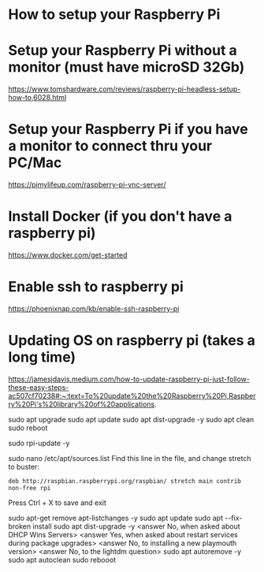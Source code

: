 # How to setup your Raspberry Pi

# Setup your Raspberry Pi without a monitor (must have microSD 32Gb)
https://www.tomshardware.com/reviews/raspberry-pi-headless-setup-how-to,6028.html

# Setup your Raspberry Pi if you have a monitor to connect thru your PC/Mac
https://pimylifeup.com/raspberry-pi-vnc-server/

# Install Docker (if you don't have a raspberry pi)
https://www.docker.com/get-started

# Enable ssh to raspberry pi
https://phoenixnap.com/kb/enable-ssh-raspberry-pi

# Updating OS on raspberry pi (takes a long time)
https://jamesjdavis.medium.com/how-to-update-raspberry-pi-just-follow-these-easy-steps-ac507cf70238#:~:text=To%20update%20the%20Raspberry%20Pi,Raspberry%20Pi's%20library%20of%20applications.

sudo apt upgrade
sudo apt update
sudo apt dist-upgrade -y
sudo apt clean
sudo reboot

sudo rpi-update -y

sudo nano /etc/apt/sources.list
  Find this line in the file, and change stretch to buster:

    deb http://raspbian.raspberrypi.org/raspbian/ stretch main contrib non-free rpi

  Press Ctrl + X to save and exit
  
sudo apt-get remove apt-listchanges -y
sudo apt update
sudo apt --fix-broken install
sudo apt dist-upgrade -y
    <This will take some time>
    <answer No, when asked about DHCP Wins Servers>
    <answer Yes, when asked about restart services during package upgrades>
    <answer No, to installing a new playmouth version>
    <answer No, to the lightdm question>
sudo apt autoremove -y
sudo apt autoclean
sudo rebooot

